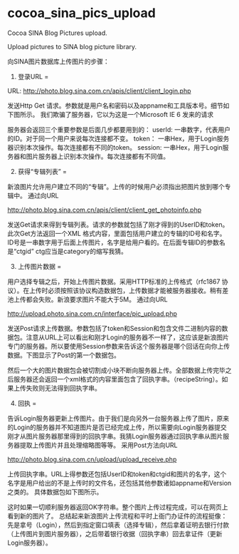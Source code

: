 cocoa_sina_pics_upload
======================

Cocoa SINA Blog Pictures upload.

Upload pictures to SINA blog picture library.

向SINA图片数据库上传图片的步骤：


1. 登录URL
=

URL:
http://photo.blog.sina.com.cn/apis/client/client_login.php

发送Http Get 请求。参数就是用户名和密码以及appname和工具版本号。细节如下图所示。
我们欺骗了服务器，它以为这是一个Microsoft IE 6 发来的请求

服务器会返回三个重要参数是后面几步都要用到的：
userId:   一串数字，代表用户的ID。对于同一个用户来说每次连接都不变。
token：   一串Hex，用于Login服务器识别本次操作。每次连接都有不同的token。
session:  一串Hex，用于Login服务器和图片服务器上识别本次操作。每次连接都有不同值。

2. 获得“专辑列表”
=

新浪图片允许用户建立不同的“专辑”。上传的时候用户必须指出把图片放到哪个专辑中。
通过向URL

http://photo.blog.sina.com.cn/apis/client/client_get_photoinfo.php

发送Get请求来得到专辑列表。请求的参数就包括了刚才得到的UserID和token。
此次Get方法返回一个XML 格式内容，里面包括用户建立的专辑的ID号和名字。ID号是一串数字用于后面上传图片，名字是给用户看的。在后面专辑ID的参数名是“ctgid” ctg应当是category的缩写我猜。

3. 上传图片数据
=

用户选择专辑之后，开始上传图片数据。采用HTTP标准的上传格式（rfc1867 协议）。在上传时必须按照该协议构造数据包，上传数据才能被服务器接收。稍有差池上传都会失败。新浪要求图片不能大于5M。
通过向URL

http://upload.photo.sina.com.cn/interface/pic_upload.php

发送Post请求上传数据。参数包括了token和Session和包含文件二进制内容的数据包。注意从URL上可以看出和刚才Login的服务器不一样了，这应该是新浪图片专门的服务器。所以要使用Session参数来告诉这个服务器是哪个回话在向你上传数据。下图显示了Post的第一个数据包。

然后一个大的图片数据包会被切割成小块不断向服务器上传。全部数据上传完毕之后服务器还会返回一个xml格式的内容里面包含了回执字串。（recipeString）。如果上传失败则无法得到回执字串。


4. 回执
=

告诉Login服务器更新上传图片。由于我们是向另外一台服务器上传了图片，原来的Login的服务器并不知道图片是否已经完成上传，所以需要向Login服务器提交刚才从图片服务器那里得到的回执字串。我猜Login服务器通过回执字串从图片服务器提取上传图片并且处理缩略图等等。
采用Post方法向URL

http://photo.blog.sina.com.cn/upload/upload_receive.php

上传回执字串。URL上得参数还包括UserID和token和ctgid和图片的名字，这个名字是用户给出的不是上传时的文件名，还包括其他参数诸如appname和Version之类的。
具体数据包如下图所示。


这时如果一切顺利服务器返回OK字符串。整个图片上传过程完成，可以在网页上看到新的图片了。
总结起来新浪图片上传流程和平时上衙门办证件的流程挺像：先是拿号（Login），然后到指定窗口填表（选择专辑），然后拿着证明去银行付款（上传图片到图片服务器），之后带着银行收据（回执字串）回去拿证件（更新Login服务器）。

